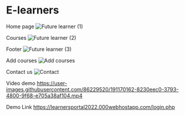 # E-learners

Home page
![Future learner (1)](https://user-images.githubusercontent.com/86229520/191169870-a28f527b-2e61-49ae-b8af-a5c3a2c3527a.png)

Courses
![Future learner (2)](https://user-images.githubusercontent.com/86229520/191169937-5be93ec6-c6bb-4b0d-ae8a-060be3ed26cf.png)

Footer
![Future learner (3)](https://user-images.githubusercontent.com/86229520/191169999-7416915c-16d9-47ec-b84d-89c322921ee2.png)

Add courses
![Add courses](https://user-images.githubusercontent.com/86229520/191170092-1c7914f1-5d5c-4ce5-9955-382ec98bab37.png)

Contact us
![Contact](https://user-images.githubusercontent.com/86229520/191170120-3dbe179a-8cd1-45bf-88d6-b2b9fc157526.png)

Video demo
https://user-images.githubusercontent.com/86229520/191170162-8230eec0-3793-4800-9f68-e705a38af104.mp4

Demo Link 
https://learnersportal2022.000webhostapp.com/login.php

